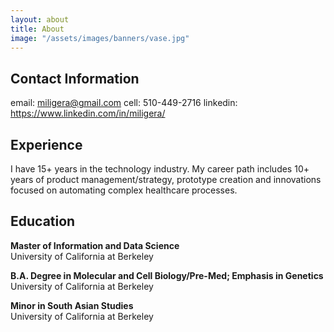 ```yaml
---
layout: about
title: About
image: "/assets/images/banners/vase.jpg"
---
```


## Contact Information
email: miligera@gmail.com
cell: 510-449-2716
linkedin: https://www.linkedin.com/in/miligera/

## Experience
I have 15+ years in the technology industry. My career path includes 10+ years of product management/strategy,
prototype creation and innovations focused on automating complex healthcare processes.

## Education
**Master of Information and Data Science**  
University of California at Berkeley  

**B.A. Degree in Molecular and Cell Biology/Pre-Med; Emphasis in Genetics**  
University of California at Berkeley  

**Minor in South Asian Studies**  
University of California at Berkeley

